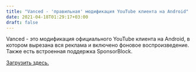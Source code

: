 ```yaml
---
title: "Vanced - 'правильная' модификация YouTube клиента на Android"
date: 2021-04-18T01:29:17+03:00
draft: false
---
```

Vanced - это модификация официального YouTube клиента на Android, в котором вырезана вся реклама и включено фоновое воспроизведение.  
Также есть встроенная поддержка SponsorBlock.

[Загрузить здесь.](https://vancedapp.com/)